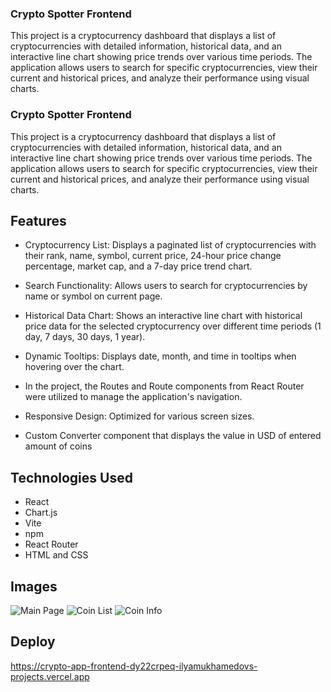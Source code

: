 ### Crypto Spotter Frontend

This project is a cryptocurrency dashboard that displays a list of cryptocurrencies with detailed information, historical data, and an interactive line chart showing price trends over various time periods. The application allows users to search for specific cryptocurrencies, view their current and historical prices, and analyze their performance using visual charts.

### Crypto Spotter Frontend

This project is a cryptocurrency dashboard that displays a list of cryptocurrencies with detailed information, historical data, and an interactive line chart showing price trends over various time periods. The application allows users to search for specific cryptocurrencies, view their current and historical prices, and analyze their performance using visual charts.

## Features

- Cryptocurrency List: Displays a paginated list of cryptocurrencies with their rank, name, symbol, current price, 24-hour price change percentage, market cap, and a 7-day price trend chart.

- Search Functionality: Allows users to search for cryptocurrencies by name or symbol on current page.

- Historical Data Chart: Shows an interactive line chart with historical price data for the selected cryptocurrency over different time periods (1 day, 7 days, 30 days, 1 year).

- Dynamic Tooltips: Displays date, month, and time in tooltips when hovering over the chart.

- In the project, the Routes and Route components from React Router were utilized to manage the application's navigation.

- Responsive Design: Optimized for various screen sizes.

- Custom Converter component that displays the value in USD of entered amount of coins

## Technologies Used

- React
- Chart.js
- Vite
- npm
- React Router
- HTML and CSS

## Images 

![Main Page](https://github.com/ilyamukhamedov/crypto-app-frontend/blob/stage-react-api/src/images/mainPage.png)
![Coin List](https://github.com/ilyamukhamedov/crypto-app-frontend/blob/stage-react-api/src/images/сoinList.png)
![Coin Info](https://github.com/ilyamukhamedov/crypto-app-frontend/blob/stage-react-api/src/images/сoinInfo.png)


## Deploy 

https://crypto-app-frontend-dy22crpeq-ilyamukhamedovs-projects.vercel.app
